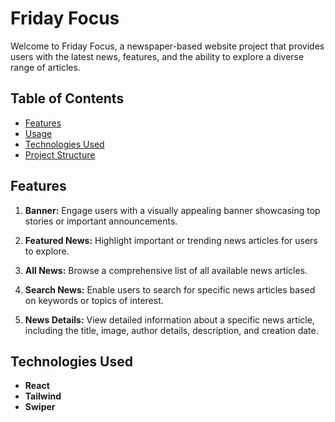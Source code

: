 # Friday Focus

Welcome to Friday Focus, a newspaper-based website project that provides users with the latest news, features, and the ability to explore a diverse range of articles.

## Table of Contents

- [Features](#features)
- [Usage](#usage)
- [Technologies Used](#technologies-used)
- [Project Structure](#project-structure)

## Features

1. **Banner:** Engage users with a visually appealing banner showcasing top stories or important announcements.

2. **Featured News:** Highlight important or trending news articles for users to explore.

3. **All News:** Browse a comprehensive list of all available news articles.

4. **Search News:** Enable users to search for specific news articles based on keywords or topics of interest.

5. **News Details:** View detailed information about a specific news article, including the title, image, author details, description, and creation date.

## Technologies Used

- **React**
- **Tailwind**
- **Swiper**
